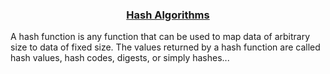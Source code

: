 <center><h3><a href="#">Hash Algorithms</a></h3></center>

A hash function is any function that can be used to map data of arbitrary size to data of fixed size. The values returned by a hash function are called hash values, hash codes, digests, or simply hashes...
